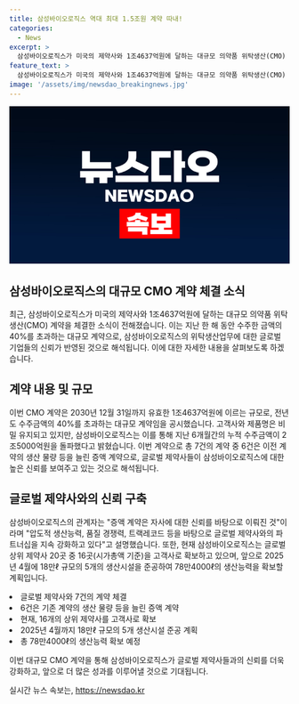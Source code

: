 ```yaml
---
title: 삼성바이오로직스 역대 최대 1.5조원 계약 따내!
categories:
  - News
excerpt: >
  삼성바이오로직스가 미국의 제약사와 1조4637억원에 달하는 대규모 의약품 위탁생산(CMO) 계약을 체결했다고 공시했다. 이는 작년 동안 수주한 금액의 40%를 초과하며, 이번 계약을 통해 6개월 만에 2조5000억원의 누적 수주금액을 돌파했다. 계약은 2030년 12월 31일까지이며, 삼성바이오로직스는 현재 글로벌 상위 제약사 20곳 중 16곳을 고객사로 확보하고 있으며, 5개의 생산공장을 건설 중이다.
feature_text: >
  삼성바이오로직스가 미국의 제약사와 1조4637억원에 달하는 대규모 의약품 위탁생산(CMO) 계약을 체결했다고 공시했다. 이는 작년 동안 수주한 금액의 40%를 초과하며, 이번 계약을 통해 6개월 만에 2조5000억원의 누적 수주금액을 돌파했다. 계약은 2030년 12월 31일까지이며, 삼성바이오로직스는 현재 글로벌 상위 제약사 20곳 중 16곳을 고객사로 확보하고 있으며, 5개의 생산공장을 건설 중이다.
image: '/assets/img/newsdao_breakingnews.jpg'
---
```


<p><img src="/assets/img/newsdao_breakingnews.jpg" alt="firstkoreanews 속보" /></p>

<h2 data-ke-size="size26">삼성바이오로직스의 대규모 CMO 계약 체결 소식</h2>

<p data-ke-size="size16">최근, 삼성바이오로직스가 미국의 제약사와 1조4637억원에 달하는 대규모 의약품 위탁생산(CMO) 계약을 체결한 소식이 전해졌습니다. 이는 지난 한 해 동안 수주한 금액의 40%를 초과하는 대규모 계약으로, 삼성바이오로직스의 위탁생산업무에 대한 글로벌 기업들의 신뢰가 반영된 것으로 해석됩니다. 이에 대한 자세한 내용을 살펴보도록 하겠습니다.</p>

<h2 data-ke-size="size26">계약 내용 및 규모</h2>

<p data-ke-size="size16">이번 CMO 계약은 2030년 12월 31일까지 유효한 1조4637억원에 이르는 규모로, 전년도 수주금액의 40%를 초과하는 대규모 계약임을 공시했습니다. 고객사와 제품명은 비밀 유지되고 있지만, 삼성바이오로직스는 이를 통해 지난 6개월간의 누적 수주금액이 2조5000억원을 돌파했다고 밝혔습니다. 이번 계약으로 총 7건의 계약 중 6건은 이전 계약의 생산 물량 등을 늘린 증액 계약으로, 글로벌 제약사들이 삼성바이오로직스에 대한 높은 신뢰를 보여주고 있는 것으로 해석됩니다.</p>

<h2 data-ke-size="size26">글로벌 제약사와의 신뢰 구축</h2>

<p data-ke-size="size16">삼성바이오로직스의 관계자는 "증액 계약은 자사에 대한 신뢰를 바탕으로 이뤄진 것"이라며 "압도적 생산능력, 품질 경쟁력, 트랙레코드 등을 바탕으로 글로벌 제약사와의 파트너십을 지속 강화하고 있다"고 설명했습니다. 또한, 현재 삼성바이오로직스는 글로벌 상위 제약사 20곳 중 16곳(시가총액 기준)을 고객사로 확보하고 있으며, 앞으로 2025년 4월에 18만ℓ 규모의 5개의 생산시설을 준공하여 78만4000ℓ의 생산능력을 확보할 계획입니다.</p>

<p><u1 data-ke-size="size16">
  <li>글로벌 제약사와 7건의 계약 체결</li>
  <li>6건은 기존 계약의 생산 물량 등을 늘린 증액 계약</li>
  <li>현재, 16개의 상위 제약사를 고객사로 확보</li>
  <li>2025년 4월까지 18만ℓ 규모의 5개 생산시설 준공 계획</li>
  <li>총 78만4000ℓ의 생산능력 확보 예정</li>
</u1></p>

<p data-ke-size="size16">이번 대규모 CMO 계약을 통해 삼성바이오로직스가 글로벌 제약사들과의 신뢰를 더욱 강화하고, 앞으로 더 많은 성과를 이루어낼 것으로 기대됩니다.</p>
실시간 뉴스 속보는, <a href="https://newsdao.kr" rel="dofollow">https://newsdao.kr</a>


